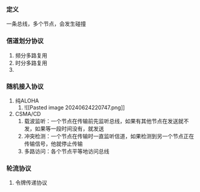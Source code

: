 ### 定义
一条总线，多个节点，会发生碰撞
### 信道划分协议
1. 频分多路复用
2. 时分多路复用
3. 
### 随机接入协议
1. 纯ALOHA
	1. ![[Pasted image 20240624220747.png]]
2. CSMA/CD
	1. 载波监听：一个节点在传输前先监听总线，如果有其他节点在发送就不发，如果等一段时间没有，就发送
	2. 冲突检测：一个节点在传输时一直监听信道，如果检测到另一个节点正在传输信号，他就停止传输
	3. 多路访问：各个节点平等地访问总线
### 轮流协议
1. 令牌传递协议
